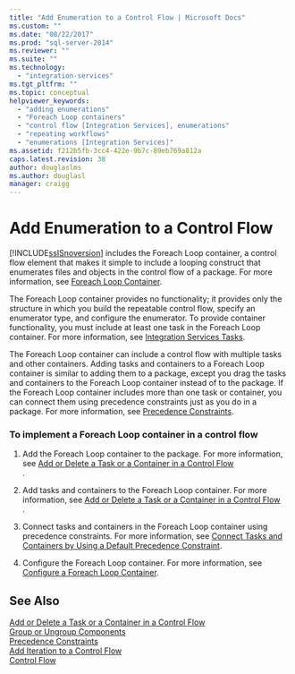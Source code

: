 ```yaml
---
title: "Add Enumeration to a Control Flow | Microsoft Docs"
ms.custom: ""
ms.date: "08/22/2017"
ms.prod: "sql-server-2014"
ms.reviewer: ""
ms.suite: ""
ms.technology: 
  - "integration-services"
ms.tgt_pltfrm: ""
ms.topic: conceptual
helpviewer_keywords: 
  - "adding enumerations"
  - "Foreach Loop containers"
  - "control flow [Integration Services], enumerations"
  - "repeating workflows"
  - "enumerations [Integration Services]"
ms.assetid: f212b5fb-3cc4-422e-9b7c-89eb769a812a
caps.latest.revision: 38
author: douglaslms
ms.author: douglasl
manager: craigg
---
```

# Add Enumeration to a Control Flow
  [!INCLUDE[ssISnoversion](../includes/ssisnoversion-md.md)] includes the Foreach Loop container, a control flow element that makes it simple to include a looping construct that enumerates files and objects in the control flow of a package. For more information, see [Foreach Loop Container](control-flow/foreach-loop-container.md).  
  
 The Foreach Loop container provides no functionality; it provides only the structure in which you build the repeatable control flow, specify an enumerator type, and configure the enumerator. To provide container functionality, you must include at least one task in the Foreach Loop container. For more information, see [Integration Services Tasks](control-flow/integration-services-tasks.md).  
  
 The Foreach Loop container can include a control flow with multiple tasks and other containers. Adding tasks and containers to a Foreach Loop container is similar to adding them to a package, except you drag the tasks and containers to the Foreach Loop container instead of to the package. If the Foreach Loop container includes more than one task or container, you can connect them using precedence constraints just as you do in a package. For more information, see [Precedence Constraints](control-flow/precedence-constraints.md).  
  
### To implement a Foreach Loop container in a control flow  
  
1.  Add the Foreach Loop container to the package. For more information, see [Add or Delete a Task or a Container in a Control Flow](control-flow/add-or-delete-a-task-or-a-container-in-a-control-flow.md)  
  .  
  
2.  Add tasks and containers to the Foreach Loop container. For more information, see [Add or Delete a Task or a Container in a Control Flow](control-flow/add-or-delete-a-task-or-a-container-in-a-control-flow.md)  
  .  
  
3.  Connect tasks and containers in the Foreach Loop container using precedence constraints. For more information, see [Connect Tasks and Containers by Using a Default Precedence Constraint](../../2014/integration-services/connect-tasks-and-containers-by-using-a-default-precedence-constraint.md).  
  
4.  Configure the Foreach Loop container. For more information, see [Configure a Foreach Loop Container](../../2014/integration-services/configure-a-foreach-loop-container.md).  
  
## See Also  
 [Add or Delete a Task or a Container in a Control Flow](control-flow/add-or-delete-a-task-or-a-container-in-a-control-flow.md)   
 [Group or Ungroup Components](group-or-ungroup-components.md)   
 [Precedence Constraints](control-flow/precedence-constraints.md)   
 [Add Iteration to a Control Flow](add-iteration-to-a-control-flow.md)   
 [Control Flow](control-flow/control-flow.md)  
  
  
